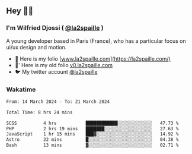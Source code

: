 ## Hey 👋🏾
### I'm Wilfried Djossi ( <a href="https://twitter.com/la2spaille/" target="_blank">@la2spaille</a> )
A young developer based in Paris (France), who has a particular focus on ui/ux design and motion.

- 🎨 Here is my folio [www.la2spaille.com](https://la2spaille.com/)
- 🎨' Here is my old folio [v0.la2spaille.com](https://v0.la2spaille.com/)
- 🐦 My twitter account [@la2spaille](https://twitter.com/la2spaille/)

### Wakatime
<!--START_SECTION:waka-->

```txt
From: 14 March 2024 - To: 21 March 2024

Total Time: 8 hrs 24 mins

SCSS          4 hrs           ████████████░░░░░░░░░░░░░   47.73 %
PHP           2 hrs 19 mins   ███████░░░░░░░░░░░░░░░░░░   27.63 %
JavaScript    1 hr 15 mins    ███▓░░░░░░░░░░░░░░░░░░░░░   14.92 %
Astro         22 mins         █░░░░░░░░░░░░░░░░░░░░░░░░   04.38 %
Bash          13 mins         ▓░░░░░░░░░░░░░░░░░░░░░░░░   02.71 %
```

<!--END_SECTION:waka-->
<!--
**la2spaille/la2spaille** is a ✨ _special_ ✨ repository because its `README.md` (this file) appears on your GitHub profile.

Here are some ideas to get you started:

- 🔭 I’m currently working on ...
- 🌱 I’m currently learning ...
- 👯 I’m looking to collaborate on ...
- 🤔 I’m looking for help with ...
- 💬 Ask me about ...
- 📫 How to reach me: ...
- 😄 Pronouns: ...
- ⚡ Fun fact: ...
-->
